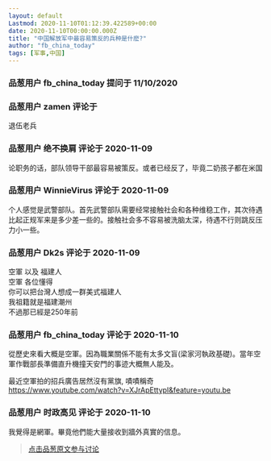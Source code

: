 ```yaml
---
layout: default
Lastmod: 2020-11-10T01:12:39.422589+00:00
date: 2020-11-10T00:00:00.000Z
title: "中国解放军中最容易策反的兵种是什麽?"
author: "fb_china_today"
tags: [军事,中国]
---
```



### 品葱用户 **fb_china_today** 提问于 11/10/2020
    

    
                

### 品葱用户 **zamen** 评论于 
        
退伍老兵
        
                

### 品葱用户 **绝不换肩** 评论于 2020-11-09
        
论职务的话，部队领导干部最容易被策反。或者已经反了，毕竟二奶孩子都在米国
        
                

### 品葱用户 **WinnieVirus** 评论于 2020-11-09
        
个人感觉是武警部队。首先武警部队需要经常接触社会和各种维稳工作，其次待遇比起正规军来是多少差一些的。接触社会多不容易被洗脑太深，待遇不行则跳反压力小一些。
        
                

### 品葱用户 **Dk2s** 评论于 2020-11-09
        
空軍 以及 福建人  
空軍 各位懂得  
你可以把台灣人想成一群美式福建人  
我祖籍就是福建潮州   
不過那已經是250年前
        
                

### 品葱用户 **fb_china_today** 评论于 2020-11-10
        
從歷史來看大概是空軍。因為職業關係不能有太多文盲(梁家河執政基礎)。當年空軍作戰部長準備直升機撞天安門的事迹大概無人能及。  
  
最近空軍拍的招兵廣告居然沒有黨旗, 嘖嘖稱奇  
https://www.youtube.com/watch?v=XJrApEttypI&feature=youtu.be
        
                

### 品葱用户 **时政高见** 评论于 2020-11-10
        
我覺得是網軍。畢竟他們能大量接收到牆外真實的信息。
        
                





> [点击品葱原文参与讨论](https://pincong.rocks/question/33334)

